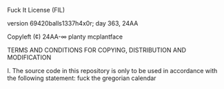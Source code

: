 Fuck It License (FIL)

version 69420balls1337h4x0r; day 363, 24AA

Copyleft (¢) 24AA-∞ planty mcplantface 

  TERMS AND CONDITIONS FOR COPYING, DISTRIBUTION AND MODIFICATION

I. The source code in this repository is only to be used in accordance with the following statement: fuck the gregorian calendar

